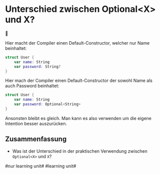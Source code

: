 # Unterschied zwischen Optional\<X\> und X?
🫙

Hier macht der Compiler einen Default-Constructor, welcher nur Name beinhaltet:

```swift
struct User {
    var name: String
    var password: String?
}
```

Hier mach der Compiler einen Default-Constructor der sowohl Name als auch Password beinhaltet:

```swift
struct User {
    var name: String
    var password: Optional<String>
}
```

Ansonsten bleibt es gleich. Man kann es also verwenden um die eigene Intention besser auszurücken.

## Zusammenfassung
- Was ist der Unterschied in der praktischen Verwendung zwischen `Optional<X>` und `X`?


#nur learning unit# #learning unit#